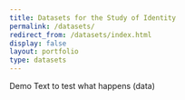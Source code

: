 ```yaml
---
title: Datasets for the Study of Identity
permalink: /datasets/
redirect_from: /datasets/index.html
display: false
layout: portfolio
type: datasets
---
```


Demo Text to test what happens (data)